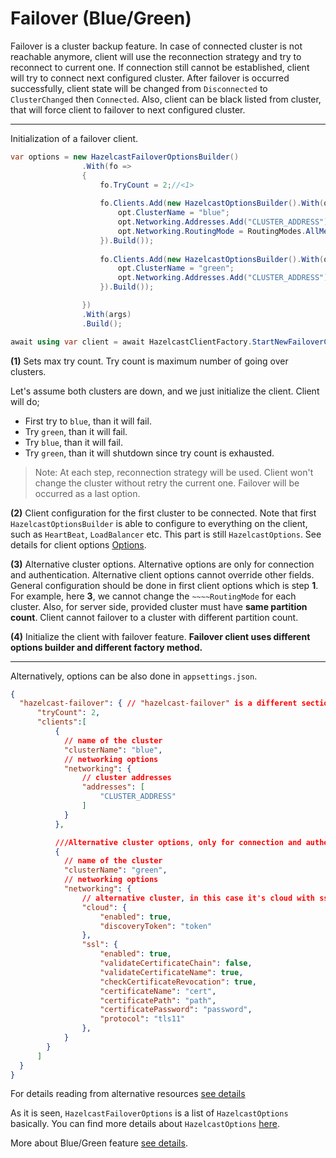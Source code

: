 # Failover (Blue/Green)
Failover is a cluster backup feature. In case of connected cluster is not reachable anymore, client will use the reconnection strategy and try to reconnect to current one. If connection still cannot be established, client will try to connect next configured cluster. After failover is occurred successfully, client state will be changed from `Disconnected` to `ClusterChanged` then `Connected`. Also, client can be black listed from cluster, that will force client to failover to next configured cluster.

---

Initialization of a failover client.

```csharp
var options = new HazelcastFailoverOptionsBuilder()
                .With(fo =>
                {
                    fo.TryCount = 2;//<1>
                    
                    fo.Clients.Add(new HazelcastOptionsBuilder().With(opt => {//<2>
                        opt.ClusterName = "blue";
                        opt.Networking.Addresses.Add("CLUSTER_ADDRESS");
                        opt.Networking.RoutingMode = RoutingModes.AllMembers;
                    }).Build());
                    
                    fo.Clients.Add(new HazelcastOptionsBuilder().With(opt => {//<3>
                        opt.ClusterName = "green";
                        opt.Networking.Addresses.Add("CLUSTER_ADDRESS");
                    }).Build());

                })
                .With(args)
                .Build();

await using var client = await HazelcastClientFactory.StartNewFailoverClientAsync(options); //<4>

```

**(1)** Sets max try count. Try count is maximum number of going over clusters.

Let's assume both clusters are down, and we just initialize the client. Client will do;
 - First try to `blue`, than it will fail.
 - Try `green`, than it will fail.
 - Try `blue`, than it will fail.
 - Try `green`, than it will shutdown since try count is exhausted.

> Note: At each step, reconnection strategy will be used. Client won't change the cluster without retry the current one. Failover will be occurred as a last option. 

**(2)** Client configuration for the first cluster to be connected. Note that first `HazelcastOptionsBuilder` is able to configure to everything on the client, such as `HeartBeat`, `LoadBalancer` etc. This part is still `HazelcastOptions`. See details for client options [Options](configuration/options.md).

**(3)** Alternative cluster options. Alternative options are only for connection and authentication. Alternative client options cannot override other fields. General configuration should be done in first client options which is step **1**. For example, here **3**, we cannot change the `~~~~RoutingMode` for each cluster. Also, for server side, provided cluster must have **same partition count**. Client cannot failover to a cluster with different partition count.

**(4)** Initialize the client with failover feature. **Failover client uses different options builder and different factory method.**

---

Alternatively, options can be also done in `appsettings.json`.

```json
{      
  "hazelcast-failover": { // "hazelcast-failover" is a different section. Please don't confuse with "hazelcast" section. You should either use "hazelcast-failover" or "hazelcast".
      "tryCount": 2,
      "clients":[
          {
            // name of the cluster
            "clusterName": "blue",
            // networking options
            "networking": {
                // cluster addresses
                "addresses": [
                    "CLUSTER_ADDRESS"
                ]
            }
          },

          ///Alternative cluster options, only for connection and authentication options.
          {
            // name of the cluster
            "clusterName": "green",
            // networking options
            "networking": {
                // alternative cluster, in this case it's cloud with ssl.
                "cloud": {
                    "enabled": true,
                    "discoveryToken": "token"                    
                }, 
                "ssl": {
                    "enabled": true,
                    "validateCertificateChain": false,
                    "validateCertificateName": true,
                    "checkCertificateRevocation": true,
                    "certificateName": "cert",
                    "certificatePath": "path",
                    "certificatePassword": "password",
                    "protocol": "tls11"
                },
            }
        }
      ]  
  }
}
```
For details reading from alternative resources [see details](configuration/sources.md)

As it is seen, `HazelcastFailoverOptions` is a list of `HazelcastOptions` basically. You can find more details about `HazelcastOptions` [here](configuration/options.md).


More about Blue/Green feature [see details](https://docs.hazelcast.com/hazelcast/latest/getting-started/blue-green).